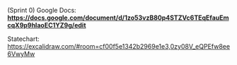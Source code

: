 (Sprint 0)
Google Docs: **https://docs.google.com/document/d/1zo53vzB80p4STZVc6TEqEfauEmcqX9p9hlaoEC1YZ9g/edit** 

Statechart: https://excalidraw.com/#room=cf00f5e1342b2969e1e3,0zy08V_eQPEfw8ee6VwyMw

